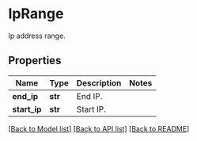 # IpRange

Ip address range.

## Properties
Name | Type | Description | Notes
------------ | ------------- | ------------- | -------------
**end_ip** | **str** | End IP. | 
**start_ip** | **str** | Start IP. | 

[[Back to Model list]](../README.md#documentation-for-models) [[Back to API list]](../README.md#documentation-for-api-endpoints) [[Back to README]](../README.md)


